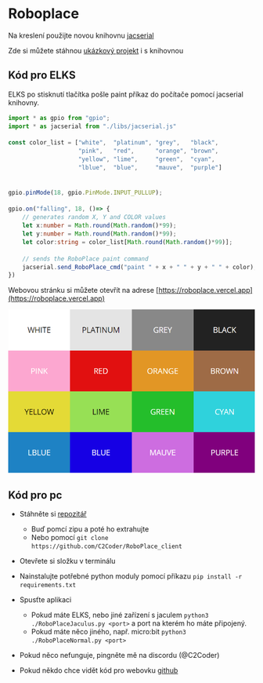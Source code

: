 # Roboplace

Na kreslení použijte novou knihovnu [jacserial](https://github.com/C2Coder/jacserial) 

Zde si můžete stáhnou [ukázkový projekt](../roboplace/roboplace_project.zip) i s knihovnou

## Kód pro ELKS

ELKS po stisknutí tlačítka pošle paint příkaz do počítače pomocí jacserial knihovny.

```ts
import * as gpio from "gpio";
import * as jacserial from "./libs/jacserial.js"

const color_list = ["white",  "platinum", "grey",   "black", 
                    "pink",   "red",      "orange", "brown", 
                    "yellow", "lime",     "green",  "cyan", 
                    "lblue",  "blue",     "mauve",  "purple"]


gpio.pinMode(18, gpio.PinMode.INPUT_PULLUP);

gpio.on("falling", 18, ()=> {
    // generates random X, Y and COLOR values 
    let x:number = Math.round(Math.random()*99);
    let y:number = Math.round(Math.random()*99);
    let color:string = color_list[Math.round(Math.random()*99)];
    
    // sends the RoboPlace paint command
    jacserial.send_RoboPlace_cmd("paint " + x + " " + y + " " + color);
})
```


Webovou stránku si můžete otevřít na adrese [https://roboplace.vercel.app](https://roboplace.vercel.app) 

![](assets/colors.png)

## Kód pro pc

- Stáhněte si [repozitář](https://github.com/C2Coder/RoboPlace_client) 
    - Buď pomcí zipu a poté ho extrahujte
    - Nebo pomocí `git clone https://github.com/C2Coder/RoboPlace_client`

- Otevřete si složku v terminálu

- Nainstalujte potřebné python moduly pomocí příkazu `pip install -r requirements.txt`

- Spusťte aplikaci
    - Pokud máte ELKS, nebo jiné zařízení s jaculem
    `python3 ./RoboPlaceJaculus.py <port>` a port na kterém ho máte připojený.
    - Pokud máte něco jiného, např. micro:bit
    `python3 ./RoboPlaceNormal.py <port>`
- Pokud něco nefunguje, pingněte mě na discordu (@C2Coder)
- Pokud někdo chce vidět kód pro webovku [github](https://github.com/C2Coder/RoboPlace_server_vercel)
